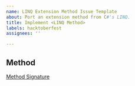 ```yaml
---
name: LINQ Extension Method Issue Template
about: Port an extension method from C#'s LINQ.
title: Implement <LINQ Method>
labels: hacktoberfest
assignees: ''

---
```


## Method

[Method Signature](https://link.to/the/docs)
